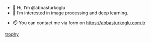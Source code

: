 - 👋 Hi, I’m @abbasturkoglu
- 👀 I’m interested in image processing and deep  learning.
<!--- - 🌱 I’m currently learning Sequence Models.--->
- 📫 You can contact me via form on https://abbasturkoglu.com.tr

[trophy](http://github-readme-stats-notha99y.vercel.app/api?username=abbasturkoglu&theme=great-gatsby&show_icons=true&hide_border=true)


<!---
[![trophy](http://github-readme-stats-notha99y.vercel.app/api/top-langs/?username=abbasturkoglu&theme=great-gatsby&show_icons=true&hide_border=true&hide=jupyter%20notebook)]

--->
<!---
abbasturkoglu/abbasturkoglu is a ✨ special ✨ repository because its `README.md` (this file) appears on your GitHub profile.
You can click the Preview link to take a look at your changes.
--->
